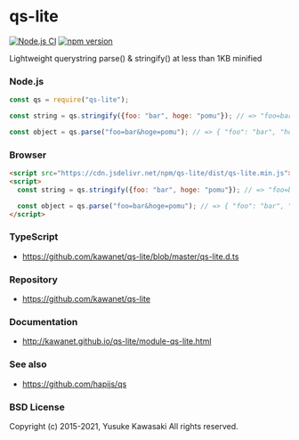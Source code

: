 # qs-lite
[![Node.js CI](https://github.com/kawanet/qs-lite/workflows/Node.js%20CI/badge.svg?branch=master)](https://github.com/kawanet/qs-lite/actions/)
[![npm version](https://badge.fury.io/js/qs-lite.svg)](http://badge.fury.io/js/qs-lite)

Lightweight querystring parse() & stringify() at less than 1KB minified

### Node.js

```js
const qs = require("qs-lite");

const string = qs.stringify({foo: "bar", hoge: "pomu"}); // => "foo=bar&hoge=pomu"

const object = qs.parse("foo=bar&hoge=pomu"); // => { "foo": "bar", "hoge": "pomu" }
```

### Browser

```html
<script src="https://cdn.jsdelivr.net/npm/qs-lite/dist/qs-lite.min.js"></script>
<script>
  const string = qs.stringify({foo: "bar", hoge: "pomu"}); // => "foo=bar&hoge=pomu"

  const object = qs.parse("foo=bar&hoge=pomu"); // => { "foo": "bar", "hoge": "pomu" }
</script>
```

### TypeScript

- https://github.com/kawanet/qs-lite/blob/master/qs-lite.d.ts

### Repository

- https://github.com/kawanet/qs-lite
 
### Documentation

- http://kawanet.github.io/qs-lite/module-qs-lite.html

### See also

- https://github.com/hapijs/qs

### BSD License

Copyright (c) 2015-2021, Yusuke Kawasaki
All rights reserved.

